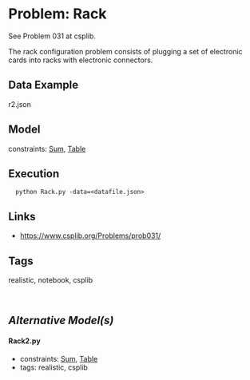 # Problem: Rack

See Problem 031 at csplib.

The rack configuration problem consists of plugging a set of electronic cards into racks with electronic connectors.

## Data Example
  r2.json

## Model
  constraints: [Sum](https://pycsp.org/documentation/constraints/Sum), [Table](https://pycsp.org/documentation/constraints/Table)

## Execution
```
  python Rack.py -data=<datafile.json>
```

## Links
  - https://www.csplib.org/Problems/prob031/

## Tags
  realistic, notebook, csplib

<br />

## _Alternative Model(s)_

#### Rack2.py
 - constraints: [Sum](https://pycsp.org/documentation/constraints/Sum), [Table](https://pycsp.org/documentation/constraints/Table)
 - tags: realistic, csplib
